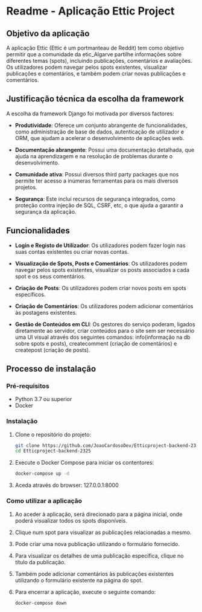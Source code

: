 # Readme - Aplicação Ettic Project

## Objetivo da aplicação

A aplicação Ettic (Ettic é um portmanteau de Reddit) tem como objetivo permitir que a comunidade da etic_Algarve partilhe informações sobre diferentes temas (spots), incluindo publicações, comentários e avaliações. Os utilizadores podem navegar pelos spots existentes, visualizar publicações e comentários, e também podem criar novas publicações e comentários.

## Justificação técnica da escolha da framework

A escolha da framework Django foi motivada por diversos factores:

- **Produtividade**: Oferece um conjunto abrangente de funcionalidades, como administração de base de dados, autenticação de utilizador e ORM, que ajudam a acelerar o desenvolvimento de aplicações web.

- **Documentação abrangente**: Possui uma documentação detalhada, que ajuda na aprendizagem e na resolução de problemas durante o desenvolvimento.

- **Comunidade ativa**: Possui diversos third party packages que nos permite ter acesso a inúmeras ferramentas para os mais diversos projetos.

- **Segurança**: Este inclui recursos de segurança integrados, como proteção contra injeção de SQL, CSRF, etc, o que ajuda a garantir a segurança da aplicação.

## Funcionalidades

- **Login e Registo de Utilizador**: Os utilizadores podem fazer login nas suas contas existentes ou criar novas contas.

- **Visualização de Spots, Posts e Comentários**: Os utilizadores podem navegar pelos spots existentes, visualizar os posts associados a cada spot e os seus comentários.

- **Criação de Posts**: Os utilizadores podem criar novos posts em spots específicos.

- **Criação de Comentários**: Os utilizadores podem adicionar comentários às postagens existentes.

- **Gestão de Conteúdos em CLI**: Os gestores do serviço poderam, ligados diretamente ao servidor, criar conteúdos para o site sem ser necessário uma UI visual através dos seguintes comandos: info(informação na db sobre spots e posts), createcomment (criação de comentários) e createpost (criação de posts).

## Processo de instalação

### Pré-requisitos

- Python 3.7 ou superior
- Docker

### Instalação

1. Clone o repositório do projeto:

    ```bash
    git clone https://github.com/JoaoCardosoDev/Etticproject-backend-2325
    cd Etticproject-backend-2325
    ```

2. Execute o Docker Compose para iniciar os contentores:

    ```bash
    docker-compose up -d
    ```

3. Aceda através do browser: 127.0.0.1:8000

### Como utilizar a aplicação

1. Ao aceder à aplicação, será direcionado para a página inicial, onde poderá visualizar todos os spots disponíveis.

2. Clique num spot para visualizar as publicações relacionadas a mesmo.

3. Pode criar uma nova publicação utilizando o formulário fornecido.

4. Para visualizar os detalhes de uma publicação específica, clique no título da publicação.

5. Também pode adicionar comentários às publicações existentes utilizando o formulário existente na página do spot.

6. Para encerrar a aplicação, execute o seguinte comando:

    ```bash
    docker-compose down
    ```

